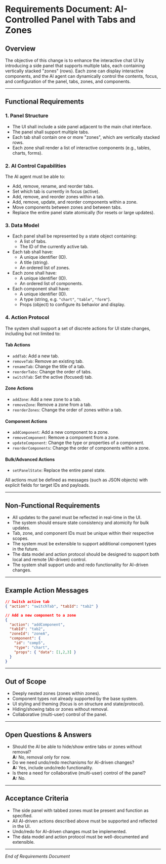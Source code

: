 # Requirements Document: AI-Controlled Panel with Tabs and Zones

## Overview

The objective of this change is to enhance the interactive chat UI by introducing a side panel that supports multiple tabs, each containing vertically stacked "zones" (rows). Each zone can display interactive components, and the AI agent can dynamically control the contents, focus, and configuration of the panel, tabs, zones, and components.

---

## Functional Requirements

### 1. Panel Structure

- The UI shall include a side panel adjacent to the main chat interface.
- The panel shall support multiple tabs.
- Each tab shall contain one or more "zones", which are vertically stacked rows.
- Each zone shall render a list of interactive components (e.g., tables, charts, forms).

### 2. AI Control Capabilities

The AI agent must be able to:

- Add, remove, rename, and reorder tabs.
- Set which tab is currently in focus (active).
- Add, remove, and reorder zones within a tab.
- Add, remove, update, and reorder components within a zone.
- Move components between zones and between tabs.
- Replace the entire panel state atomically (for resets or large updates).

### 3. Data Model

- Each panel shall be represented by a state object containing:
  - A list of tabs.
  - The ID of the currently active tab.
- Each tab shall have:
  - A unique identifier (ID).
  - A title (string).
  - An ordered list of zones.
- Each zone shall have:
  - A unique identifier (ID).
  - An ordered list of components.
- Each component shall have:
  - A unique identifier (ID).
  - A type (string, e.g. `"chart"`, `"table"`, `"form"`).
  - Props (object) to configure its behavior and display.

### 4. Action Protocol

The system shall support a set of discrete actions for UI state changes, including but not limited to:

#### Tab Actions

- `addTab`: Add a new tab.
- `removeTab`: Remove an existing tab.
- `renameTab`: Change the title of a tab.
- `reorderTabs`: Change the order of tabs.
- `switchTab`: Set the active (focused) tab.

#### Zone Actions

- `addZone`: Add a new zone to a tab.
- `removeZone`: Remove a zone from a tab.
- `reorderZones`: Change the order of zones within a tab.

#### Component Actions

- `addComponent`: Add a new component to a zone.
- `removeComponent`: Remove a component from a zone.
- `updateComponent`: Change the type or properties of a component.
- `reorderComponents`: Change the order of components within a zone.

#### Bulk/Advanced Actions

- `setPanelState`: Replace the entire panel state.

All actions must be defined as messages (such as JSON objects) with explicit fields for target IDs and payloads.

---

## Non-Functional Requirements

- All updates to the panel must be reflected in real-time in the UI.
- The system should ensure state consistency and atomicity for bulk updates.
- Tab, zone, and component IDs must be unique within their respective scopes.
- The system must be extensible to support additional component types in the future.
- The data model and action protocol should be designed to support both local and remote (AI-driven) control.
- The system shall support undo and redo functionality for AI-driven changes.

---

## Example Action Messages

```json
// Switch active tab
{ "action": "switchTab", "tabId": "tab2" }

// Add a new component to a zone
{
  "action": "addComponent",
  "tabId": "tab2",
  "zoneId": "zoneA",
  "component": {
    "id": "comp5",
    "type": "chart",
    "props": { "data": [1,2,3] }
  }
}
```

---

## Out of Scope

- Deeply nested zones (zones within zones).
- Component types not already supported by the base system.
- UI styling and theming (focus is on structure and state/protocol).
- Hiding/showing tabs or zones without removal.
- Collaborative (multi-user) control of the panel.

---

## Open Questions & Answers

- Should the AI be able to hide/show entire tabs or zones without removal?  
  **A:** No, removal only for now.
- Do we need undo/redo mechanisms for AI-driven changes?  
  **A:** Yes, include undo/redo functionality.
- Is there a need for collaborative (multi-user) control of the panel?  
  **A:** No.

---

## Acceptance Criteria

- The side panel with tabbed zones must be present and function as specified.
- All AI-driven actions described above must be supported and reflected in the UI.
- Undo/redo for AI-driven changes must be implemented.
- The data model and action protocol must be well-documented and extensible.

---

*End of Requirements Document*